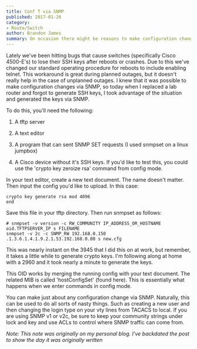 ```yaml
---
title: Conf T via SNMP
published: 2017-01-26
category:
- Route/Switch
author: Brandon James
summary: On occasion there might be reasons to make configuration changes via SNMP. Here's how
---
```

Lately we've been hitting bugs that cause switches (specifically Cisco 4500-E's) to lose their SSH keys after reboots or crashes. Due to this we've changed our standard operating procedure for reboots to include enabling telnet. This workaround is great during planned outages, but it doesn't really help in the case of unplanned outages. I knew that it was possible to make configuration changes via SNMP, so today when I replaced a lab router and forgot to generate SSH keys, I took advantage of the situation and generated the keys via SNMP.

To do this, you'll need the following:
1. A tftp server

2. A text editor

3. A program that can sent SNMP SET requests (I used snmpset on a linux jumpbox)

4. A Cisco device without it's SSH keys. If you'd like to test this, you could use the 'crypto key zeroize rsa' command from config mode.

In your text editor, create a new text document. The name doesn't matter. Then input the config you'd like to upload. In this case: 

```
crypto key generate rsa mod 4096
end
```

Save this file in your tftp directory. Then run snmpset as follows:

```
# snmpset -v version -c RW_COMMUNITY IP_ADDRESS_OR_HOSTNAME oid.TFTPSERVER_IP s FILENAME
snmpset -v 2c -c SNMP_RW 192.168.0.150 .1.3.6.1.4.1.9.2.1.53.192.168.0.80 s new.cfg 
```

This was nearly instant on the 3945 that I did this on at work, but remember, it takes a little while to generate crypto keys. I'm following along at home with a 2960 and it took nearly a minute to generate the keys.

This OID works by merging the running config with your text document. The related MIB is called 'hostConfigSet' (found here). This is essentially what happens when we enter commands in config mode.

You can make just about any configuration change via SNMP. Naturally, this can be used to do all sorts of nasty things. Such as creating a new user and then changing the login type on your vty lines from TACACS to local. If you are using SNMP v1 or v2c, be sure to keep your community strings under lock and key and use ACLs to control where SNMP traffic can come from.

*Note: This note was originally on my personal blog. I've backdated the post to show the day it was originally written*